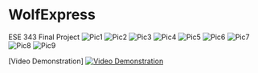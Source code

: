 # WolfExpress
ESE 343 Final Project
![Pic1](https://imgur.com/1fbsbwZ.png)
![Pic2](https://imgur.com/I5X2Xui.png)
![Pic3](https://imgur.com/WZZlzOS.png)
![Pic4](https://imgur.com/Lqlv5rC.png)
![Pic5](https://imgur.com/7KZd5tN.png)
![Pic6](https://imgur.com/eNqpl8P.png)
![Pic7](https://imgur.com/7tYUEkq.png)
![Pic8](https://imgur.com/q5dyuNC.png)
![Pic9](https://imgur.com/n1jyxud.png)

[Video Demonstration]
[![Video Demonstration](https://i.imgur.com/ZAsYKjt.jpg[/img])](https://www.youtube.com/watch?v=hJI25SqgqJI)

